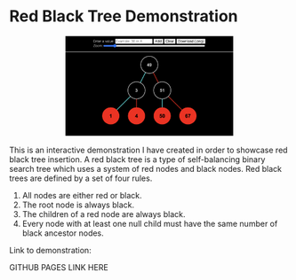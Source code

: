 # Red Black Tree Demonstration

<p align="center" width="100%"><img src="https://github.com/matthewedwardsinternship/red_black_tree/blob/main/red_black_tree_2/img/red_black_tree_example.png" style="width: 60%;"></p>

This is an interactive demonstration I have created in order to showcase red black tree insertion. A red black tree is a type of self-balancing binary search tree which uses a system of red nodes and black nodes. Red black trees are defined by a set of four rules.

1. All nodes are either red or black.
2. The root node is always black.
3. The children of a red node are always black.
4. Every node with at least one null child must have the same number of black ancestor nodes. 

Link to demonstration:

GITHUB PAGES LINK HERE
